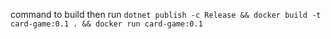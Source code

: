 command to build then run
`dotnet publish -c Release && docker build -t card-game:0.1 . && docker run card-game:0.1`